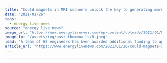 ```yaml
---
title: "Could magnets in MRI scanners unlock the key to generating more wind energy?"
date: "2021-01-26"
tags: 
  - energy live news
source: "energy live news"
image_url: "https://www.energylivenews.com/wp-content/uploads/2021/01/haliade_x_newsroom_image_5.jpeg"
image_fp: "/assets/img/post_thumbnails/8.jpeg"
lead: "A team of GE engineers has been awarded additional funding to apply decades of healthcare experience to develop a more powerful superconducting generator for offshore wind turbines"
article_url: "https://www.energylivenews.com/2021/01/26/could-magnets-in-mri-scanners-unlock-the-key-to-generating-more-wind-energy/"
---
```


---

